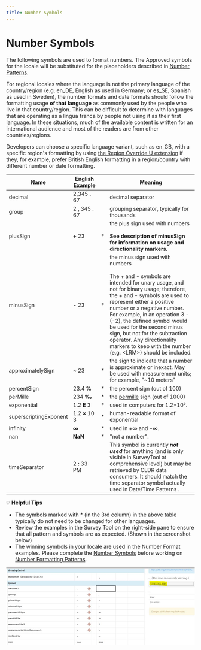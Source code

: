 ```yaml
---
title: Number Symbols
---
```


# Number Symbols

The following symbols are used to format numbers. The Approved symbols for the locale will be substituted for the placeholders described in [Number Patterns](/translation/number-currency-formats/number-and-currency-patterns). 

For regional locales where the language is not the primary language of the country/region (e.g. en\_DE, English as used in Germany; or es_SE, Spanish as used in Sweden), the number formats and date formats should follow the formatting usage **of that language** as commonly used by the people who live in that country/region. This can be difficult to determine with languages that are operating as a lingua franca by people not using it as their first language. In these situations, much of the available content is written for an international audience and most of the readers are from other countries/regions.

Developers can choose a specific language variant, such as en\_GB, with a specific region's formatting by using [the Region Override U extension](https://www.unicode.org/reports/tr35/#RegionOverride) if they, for example, prefer British English formatting in a region/country with different number or date formatting.

| Name | English Example |  | Meaning |
|---|---|---|---|
| decimal | 2,345 **.** 67 |  | decimal separator |
| group | 2 **,** 345 . 67 |  | grouping separator, typically for thousands |
| plusSign | **+** 23 | * | the plus sign used with numbers<br /><br />  **See description of minusSign for information on usage and directionality markers.** |
| minusSign | **-** 23 | * | the minus sign used with numbers<br /><br />  The + and - symbols are intended for unary usage, and not for binary usage; therefore, the + and - symbols are used to represent either a positive number or a negative number. For example, in an operation 3 -(-2), the defined symbol would be used for the second minus sign, but not for the subtraction operator. Any directionality markers to keep with the number (e.g. &lt;LRM&gt;) should be included. |
| approximatelySign | **~** 23 | * | the sign to indicate that a number is approximate or inexact. May be used with measurement units; for example, "~10 meters" |
| percentSign | 23.4 **%** | * | the percent sign (out of 100) |
| perMille | 234 **‰** | * | the [permille](https://en.wikipedia.org/wiki/Per_mille) sign (out of 1000) |
| exponential | 1.2 **E** 3 | * | used in computers for 1.2×10³. |
| superscriptingExponent | 1.2 **×** 10 3             | *   | human-readable format of exponential  |
| infinity | **∞** | * | used in +∞ and -∞.  |
| nan | **NaN** | * | "not a number".   |
| timeSeparator | 2 **:** 33 PM |   | This symbol is currently ***not used*** for anything (and is only visible in SurveyTool at comprehensive level)   but may be retrieved by CLDR data consumers. It should match the time separator symbol actually used in Date/Time Patterns . |

💡 **Helpful Tips**

- The symbols marked with \* (in the 3rd column) in the above table typically do not need to be changed for other languages.
- Review the examples in the Survey Tool on the right-side pane to ensure that all pattern and symbols are as expected. (Shown in the screenshot below)
- The winning symbols in your locale are used in the Number Format examples. Please complete the [Number Symbols](https://st.unicode.org/cldr-apps/v#/ja/Symbols/) before working on [Number Formatting Patterns](https://st.unicode.org/cldr-apps/v#/ja/Number_Formatting_Patterns/).

![image](../../images/number-currency-formats/number-symbol.JPG)

